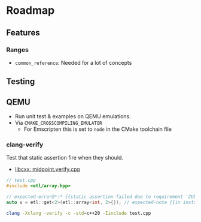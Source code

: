# Roadmap

## Features

### Ranges

- `common_reference`: Needed for a lot of concepts

## Testing

## QEMU

- Run unit test & examples on QEMU emulations.
- Via `CMAKE_CROSSCOMPILING_EMULATOR`
  - For Emscripten this is set to `node` in the CMake toolchain file

### clang-verify

Test that static assertion fire when they should.

- [libcxx: midpoint.verify.cpp](https://github.com/llvm/llvm-project/blob/main/libcxx/test/std/numerics/numeric.ops/numeric.ops.midpoint/midpoint.verify.cpp)

```cpp
// test.cpp
#include <etl/array.hpp>

// expected-error@*:* {{static assertion failed due to requirement '2UL < 2UL': array index out of range}}
auto v = etl::get<2>(etl::array<int, 2>{}); // expected-note {{in instantiation of function template specialization 'etl::get<2UL, int, 2UL>' requested here}}
```

```sh
clang -Xclang -verify -c -std=c++20 -Iinclude test.cpp
```
